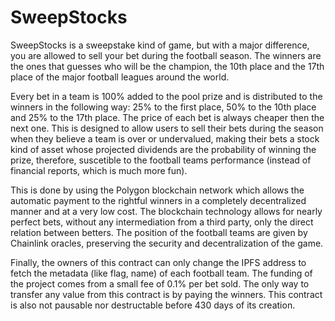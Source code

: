 # SweepStocks

SweepStocks is a sweepstake kind of game, but with a major difference, you are allowed to sell your bet during the football season. The winners are the ones that guesses who will be the champion, the 10th place and the 17th place of the major football leagues around the world.

Every bet in a team is 100% added to the pool prize and is distributed to the winners in the following way: 25% to the first place, 50% to the 10th place and 25% to the 17th place. The price of each bet is always cheaper then the next one. This is designed to allow users to sell their bets during the season when they believe a team is over or undervalued, making their bets a stock kind of asset whose projected dividends are the probability of winning the prize, therefore, suscetible to the football teams performance (instead of financial reports, which is much more fun).

This is done by using the Polygon blockchain network which allows the automatic payment to the rightful winners in a completely decentralized manner and at a very low cost. The blockchain technology allows for nearly perfect bets, without any intermediation from a third party, only the direct relation between betters. The position of the football teams are given by Chainlink oracles, preserving the security and decentralization of the game.

Finally, the owners of this contract can only change the IPFS address to fetch the metadata (like flag, name) of each football team. The funding of the project comes from a small fee of 0.1% per bet sold. The only way to transfer any value from this contract is by paying the winners. This contract is also not pausable nor destructable before 430 days of its creation.
